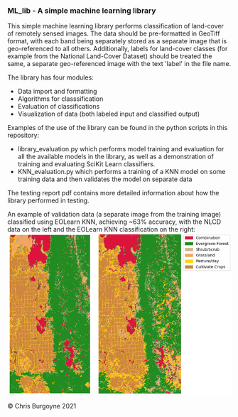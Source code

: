 ### ML_lib - A simple machine learning library

This simple machine learning library performs classification of land-cover of remotely sensed images. The data should be pre-formatted in GeoTiff format, with each band being separately stored as a separate image that is geo-referenced to all others. Additionally, labels for land-cover classes (for example from the National Land-Cover Dataset) should be treated the same, a separate geo-referenced image with the text 'label' in the file name.

The library has four modules:
* Data import and formatting
* Algorithms for classsification
* Evaluation of classifications
* Visualization of data (both labeled input and classified output)

Examples of the use of the library can be found in the python scripts in this repository:
* library_evaluation.py which performs model training and evaluation for all the available models in the library, as well as a demonstration of training and evaluating SciKit Learn classifiers. 
* KNN_evaluation.py which performs a training of a KNN model on some training data and then validates the model on separate data

The testing report pdf contains more detailed information about how the library performed in testing.

An example of validation data (a separate image from the training image) classified using EOLearn KNN, achieving ~63% accuracy, with the NLCD data on the left and the EOLearn KNN classification on the right:
![Comparison of NLCD (left) classification to EOLearn KNN](/assets/result_to_label_comparison.png "Comparison of NLCD (left) classification to EOLearn KNN")

&copy; Chris Burgoyne 2021